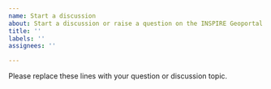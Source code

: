 ```yaml
---
name: Start a discussion
about: Start a discussion or raise a question on the INSPIRE Geoportal
title: ''
labels: ''
assignees: ''

---
```


Please replace these lines with your question or discussion topic.

